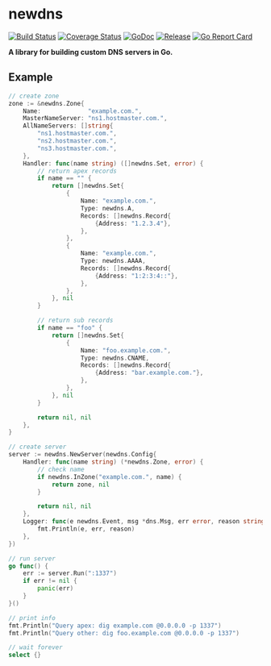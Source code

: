 # newdns

[![Build Status](https://travis-ci.org/256dpi/newdns.svg?branch=master)](https://travis-ci.org/256dpi/newdns)
[![Coverage Status](https://coveralls.io/repos/github/256dpi/newdns/badge.svg?branch=master)](https://coveralls.io/github/256dpi/newdns?branch=master)
[![GoDoc](https://godoc.org/github.com/256dpi/newdns?status.svg)](http://godoc.org/github.com/256dpi/newdns)
[![Release](https://img.shields.io/github/release/256dpi/newdns.svg)](https://github.com/256dpi/newdns/releases)
[![Go Report Card](https://goreportcard.com/badge/github.com/256dpi/newdns)](https://goreportcard.com/report/github.com/256dpi/newdns)
 
**A library for building custom DNS servers in Go.**

## Example

```go
// create zone
zone := &newdns.Zone{
    Name:             "example.com.",
    MasterNameServer: "ns1.hostmaster.com.",
    AllNameServers: []string{
        "ns1.hostmaster.com.",
        "ns2.hostmaster.com.",
        "ns3.hostmaster.com.",
    },
    Handler: func(name string) ([]newdns.Set, error) {
        // return apex records
        if name == "" {
            return []newdns.Set{
                {
                    Name: "example.com.",
                    Type: newdns.A,
                    Records: []newdns.Record{
                        {Address: "1.2.3.4"},
                    },
                },
                {
                    Name: "example.com.",
                    Type: newdns.AAAA,
                    Records: []newdns.Record{
                        {Address: "1:2:3:4::"},
                    },
                },
            }, nil
        }

        // return sub records
        if name == "foo" {
            return []newdns.Set{
                {
                    Name: "foo.example.com.",
                    Type: newdns.CNAME,
                    Records: []newdns.Record{
                        {Address: "bar.example.com."},
                    },
                },
            }, nil
        }

        return nil, nil
    },
}

// create server
server := newdns.NewServer(newdns.Config{
    Handler: func(name string) (*newdns.Zone, error) {
        // check name
        if newdns.InZone("example.com.", name) {
            return zone, nil
        }

        return nil, nil
    },
    Logger: func(e newdns.Event, msg *dns.Msg, err error, reason string) {
        fmt.Println(e, err, reason)
    },
})

// run server
go func() {
    err := server.Run(":1337")
    if err != nil {
        panic(err)
    }
}()

// print info
fmt.Println("Query apex: dig example.com @0.0.0.0 -p 1337")
fmt.Println("Query other: dig foo.example.com @0.0.0.0 -p 1337")

// wait forever
select {}
```
